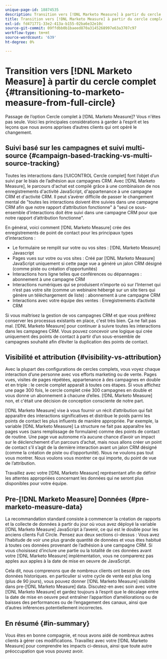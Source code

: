 ```yaml
---
unique-page-id: 18874535
description: Transition vers [!DNL Marketo Measure] à partir du cercle complet - [!DNL Marketo Measure] - Documentation du produit
title: Transition vers [!DNL Marketo Measure] à partir du cercle complet
exl-id: fd471771-33e2-413a-b155-02ba6e32e10c
source-git-commit: 09ffdbb0b1baeed870a3145268997e63a3707c97
workflow-type: tm+mt
source-wordcount: '639'
ht-degree: 0%

---
```


# Transition vers [!DNL Marketo Measure] à partir du cercle complet {#transitioning-to-marketo-measure-from-full-circle}

Passage de l’option Cercle complet à [!DNL Marketo Measure]? Vous n&#39;êtes pas seule. Voici les principales considérations à garder à l’esprit et les leçons que nous avons apprises d’autres clients qui ont opéré le changement.

## Suivi basé sur les campagnes et suivi multi-source {#campaign-based-tracking-vs-multi-source-tracking}

Toutes les interactions dans [!UICONTROL Cercle complet] font l’objet d’un suivi par le biais de l’adhésion aux campagnes CRM. Avec [!DNL Marketo Measure], le parcours d&#39;achat est compilé grâce à une combinaison de nos enregistrements d&#39;activité JavaScript, d&#39;appartenance à une campagne CRM et d&#39;activité CRM. Il peut s’avérer difficile de passer le changement mental de &quot;toutes les interactions doivent être suivies dans une campagne CRM afin que notre rapport d’attribution fonctionne&quot; à &quot;seul ce sous-ensemble d’interactions doit être suivi dans une campagne CRM pour que notre rapport d’attribution fonctionne&quot;.

En général, voici comment [!DNL Marketo Measure] crée des enregistrements de point de contact pour les principaux types d’interactions :

* Le formulaire se remplit sur votre ou vos sites : [!DNL Marketo Measure] Javascript
* Pages vues sur votre ou vos sites : Créé par [!DNL Marketo Measure] JavaScript uniquement si cette page vue a généré un jalon CRM désigné (comme piste ou création d’opportunités)
* Interactions hors ligne telles que conférences ou dépannages : abonnement à une campagne CRM
* Interactions numériques qui se produisent n’importe où sur l’Internet qui n’est pas votre site (comme un webinaire hébergé sur un site tiers qui génère un téléchargement de liste) : abonnement à une campagne CRM
* Interactions avec votre équipe des ventes : Enregistrements d’activité CRM

Si vous maîtrisez la gestion de vos campagnes CRM et que vous préférez conserver les processus existants en place, c&#39;est très bien. Ça ne fait pas mal. [!DNL Marketo Measure] pour continuer à suivre toutes les interactions dans les campagnes CRM. Vous pouvez concevoir une logique qui crée uniquement des points de contact à partir d’un sous-ensemble de campagnes souhaité afin d’éviter la duplication des points de contact.

## Visibilité et attribution {#visibility-vs-attribution}

Avec la plupart des configurations de cercles complets, vous voyez chaque interaction d’une personne avec vos efforts marketing ou de vente. Pages vues, visites de pages répétées, appartenance à des campagnes en double et en triple : le cercle complet apparaît à toutes ces étapes. Si vous affichez une page 300 fois, le cercle complet crée 300 campagnes en double et vous donne un abonnement à chacune d’elles. [!DNL Marketo Measure] non, et c&#39;était une décision de conception consciente de notre part.

[!DNL Marketo Measure] vise à vous fournir un récit d’attribution qui fait apparaître des interactions significatives et distribue le poids parmi les points de contact les plus influents de manière appropriée. Par exemple, la variable [!DNL Marketo Measure] La structure ne fait pas apparaître les pages vues (sans remplissage de formulaire) comme des points de contact de routine. Une page vue autonome n’a aucune chance d’avoir un impact sur le déclenchement d’un parcours d’achat, mais nous allons créer un point de contact s’il s’agit de la dernière interaction avant un jalon CRM désigné (comme la création de piste ou d’opportunité). Nous ne voulons pas tout vous montrer. Nous voulons vous montrer ce qui importe, du point de vue de l’attribution.

Travaillez avec votre [!DNL Marketo Measure] représentant afin de définir les attentes appropriées concernant les données qui ne seront plus disponibles pour votre équipe.

## Pre-[!DNL Marketo Measure] Données {#pre-marketo-measure-data}

La recommandation standard consiste à commencer la création de rapports et la collecte de données à partir du jour où vous avez déployé la variable [!DNL Marketo Measure] JavaScript à l’avenir, ce qui est le double pour les anciens clients Full Circle. Pensez aux deux sections ci-dessus : Vous avez l’habitude de voir une plus grande quantité de données et vous êtes habitué à toutes ces données provenant de l’adhésion à une campagne CRM. Si vous choisissez d’inclure une partie ou la totalité de ces données avant votre [!DNL Marketo Measure] implémentation, vous ne comparerez pas apples aux apples à la date de mise en oeuvre de JavaScript.

Cela dit, nous comprenons que de nombreux clients ont besoin de ces données historiques. en particulier si votre cycle de vente est plus long (plus de 90 jours), vous pouvez donner [!DNL Marketo Measure] visibilité dans pre-[!DNL Marketo Measure] data. Discutez-en avec soin avec votre [!DNL Marketo Measure] et gardez toujours à l’esprit que le décalage entre la date de mise en oeuvre peut entraîner l’apparition d’améliorations ou de baisses des performances ou de l’engagement des canaux, ainsi que d’autres inférences potentiellement incorrectes.

## En résumé {#in-summary}

Vous êtes en bonne compagnie, et nous avons aidé de nombreux autres clients à gérer ces modifications. Travaillez avec votre [!DNL Marketo Measure] pour comprendre les impacts ci-dessus, ainsi que toute autre préoccupation que vous pouvez avoir.
